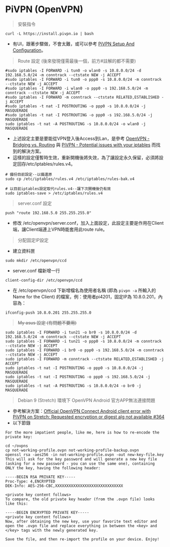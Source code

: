 # PiVPN \(OpenVPN\)

> 安裝指令

```text
curl -L https://install.pivpn.io | bash
```

* 有UI，跟著步驟做，不會太難，或可以參考 [PiVPN Setup And Configuration](https://www.ostechnix.com/pivpn-simplest-openvpn-setup-configuration-designed-raspberry-pi/)。

> Route 設定 \(後來發現僅需最後一個，前方\#註解的都不需要\)

```text
#sudo iptables -I FORWARD -i tun0 -o wlan0 -s 10.8.0.0/24 -d 192.168.5.0/24 -m conntrack --ctstate NEW -j ACCEPT
#sudo iptables -I FORWARD -i tun0 -o ppp0 -s 10.8.0.0/24 -m conntrack --ctstate NEW -j ACCEPT
#sudo iptables -I FORWARD -i wlan0 -o ppp0 -s 192.168.5.0/24 -m conntrack --ctstate NEW -j ACCEPT
#sudo iptables -I FORWARD -m conntrack --ctstate RELATED,ESTABLISHED -j ACCEPT
#sudo iptables -t nat -I POSTROUTING -o ppp0 -s 10.8.0.0/24 -j MASQUERADE
#sudo iptables -t nat -I POSTROUTING -o ppp0 -s 192.168.5.0/24 -j MASQUERADE
sudo iptables -t nat -A POSTROUTING -s 10.8.0.0/24 -o wlan0 -j MASQUERADE
```

* 上述設定主要是要能從VPN登入後Access到Lan，是參考 [OpenVPN - Bridging vs. Routing](https://community.openvpn.net/openvpn/wiki/BridgingAndRouting) 與 [PiVPN - Potential issues with your iptables](https://github.com/pivpn/pivpn/issues/182) 而找到的解決方案。
* 這樣的設定僅暫時生效，重新開機後將失效，為了讓設定永久保留，必須將設定回存/etc/iptables/rules.v4。

```text
# 備份目前設定--以備還原
sudo cp /etc/iptables/rules.v4 /etc/iptables/rules-bak.v4

# 以目前iptables設定取代rules.v4--讓下次開機後仍有效
sudo iptables-save > /etc/iptables/rules.v4
```

> server.conf 設定

```text
push "route 192.168.5.0 255.255.255.0"
```

* 修改 /etc/openvpn/server.conf，加入上面設定，此設定主要是作用在Client端，讓Client端連上VPN時能套用此route rule。

> 分配固定IP設定

* 建立資料匣

```text
sudo mkdir /etc/openvpn/ccd
```

* server.conf 檔新增一行

```text
client-config-dir /etc/openvpn/ccd
```

* 在 /etc/openvpn/ccd 下新增檔名為使用者名稱 \(即為 `pivpn -a` 所輸入的 Name for the Client\) 的檔案，例：使用者pi4201，固定IP為 10.8.0.201，內容為：

```text
ifconfig-push 10.8.0.201 255.255.255.0
```

> ~~My asus 設定 \(有問題不要用\)~~

```text
sudo iptables -I FORWARD -i tun21 -o br0 -s 10.8.0.0/24 -d 192.168.5.0/24 -m conntrack --ctstate NEW -j ACCEPT
sudo iptables -I FORWARD -i tun21 -o ppp0 -s 10.8.0.0/24 -m conntrack --ctstate NEW -j ACCEPT
sudo iptables -I FORWARD -i br0 -o ppp0 -s 192.168.5.0/24 -m conntrack --ctstate NEW -j ACCEPT
sudo iptables -I FORWARD -m conntrack --ctstate RELATED,ESTABLISHED -j ACCEPT
sudo iptables -t nat -I POSTROUTING -o ppp0 -s 10.8.0.0/24 -j MASQUERADE
sudo iptables -t nat -I POSTROUTING -o ppp0 -s 192.168.5.0/24 -j MASQUERADE
sudo iptables -t nat -A POSTROUTING -s 10.8.0.0/24 -o br0 -j MASQUERADE
```

> Debian 9 \(Stretch\) 環境下 OpenVPN Android 官方APP無法連接問題

* 參考解決方案：[Official OpenVPN Connect Android client error with PiVPN on Stretch: Requested encryption or digest alg not available \#364](https://github.com/pivpn/pivpn/issues/364)
* 以下節錄

```text
For the more impatient people, like me, here is how to re-encode the private key:

cd ~/ovpns
cp not-working-profile.ovpn not-working-profile-backup.ovpn
openssl rsa -aes256 -in not-working-profile.ovpn -out new-key-file.key
This will ask for the key password and will generate a new key file (asking for a new password - you can use the same one), containing ONLY the key, having the following header:

-----BEGIN RSA PRIVATE KEY-----
Proc-Type: 4,ENCRYPTED
DEK-Info: AES-256-CBC,XXXXXXXXXXXXXXXXXXXXXXXXXXXXXX

<private key content follows>
To compare, the old private key header (from the .ovpn file) looks like this:

-----BEGIN ENCRYPTED PRIVATE KEY-----
<private key content follows>
Now, after obtaining the new key, use your favorite text editor and open the .ovpn file and replace everything in between the <key> and </key> tags with the newly generated key.

Save the file, and then re-import the profile on your device. Enjoy!
```

